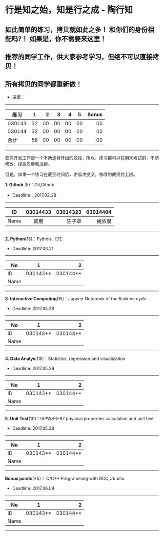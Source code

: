 
#  行是知之始，知是行之成  - 陶行知 

##  如此简单的练习，拷贝就如此之多！ 和你们的身份相配吗?！ 如果是，你不需要来这里！
##  推荐的同学工作，供大家参考学习，但绝不可以直接拷贝！
##  所有拷贝的同学都重新做！

* 进度：

-----
|   练习    |     1    |    2    |  3     |   4     |   5    |  Bonus    |
| ---------|:------:| ------:|------:|------:|------|----:|
| 030143 |   32   |  00    |   00   |  00   | 00   |00   |
| 030144 |   32  |  00    |   00   |  00   | 00   |00   |
|  合计    |   58  |  00    |  00    |  00   | 00   |00   |
---------

软件开发工作是一个不断迭待升级的过程，所以，练习都可以在期末考试前，不断修改，提高质量和成绩。


但是，如果一个练习在截至时间后，才首次提交，修改的成绩封上限。

**1. Github** (5)：Git,Github

* Deadline：2017.02.28

-----
| ID   | 03014433  |  03014323 |03014404 |
| ------|:--------:| -----------:|-----------:|
| Name  |  周鹏    |    陈子聿   | 姚依晨   |
---------

**2. Python**(15)：Python、IDE

* Deadline: 2017.03.21

-----
| No  |1          |    2 |
| ------|:--------:| -----------:|
| ID  | 030143**  |  030144**   |
| Name |           |             |
---------

**3. Interactive Computing**(15)：Jupyter Notebook of the Rankine cycle  

* Deadline: 2017.05.28

-----
| No  |1          |    2 |
| ------|:--------:| -----------:|
| ID  | 030143**  |  030144**   |
| Name|           |             |
---------

**4. Data Analysi**(15)：Statistics, regression and visualization

* Deadline: 2017.05.28

-----
| No  |1          |    2 |
| ------|:--------:| -----------:|
| ID  | 030143**  |  030144**   |
| Name  |           |             |
---------

**5. Unit Test**(10)：IAPWS-IF97 physical properties calculation and unit test  

* Deadline: 2017.05.28

-----
| No  |1          |    2 |
| ------|:--------:| -----------:|
| ID  | 030143**  |  030144**   |
| Name  |           |             |
---------

**Bonus points**(+5)： C/C++ Programming with GCC,Ubuntu  

* Deadline: 2017.06.04

-----
| No  |1          |    2 |
| ------|:--------:| -----------:|
| ID  | 030143**  |  030144**   |
| Name |           |             |
---------
